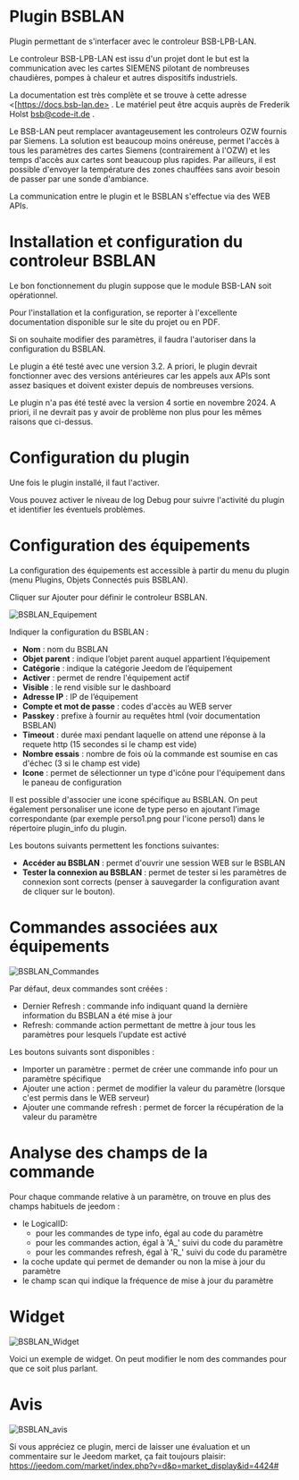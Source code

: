 # Plugin BSBLAN

Plugin permettant de s'interfacer avec le controleur BSB-LPB-LAN. 

Le controleur BSB-LPB-LAN est issu d'un projet dont le but est la communication avec les cartes SIEMENS pilotant de nombreuses chaudières, pompes à chaleur et autres dispositifs industriels. 

La documentation est très complète et se trouve à cette adresse <[https://docs.bsb-lan.de> . Le matériel peut être acquis auprès de Frederik Holst <bsb@code-it.de> .

Le BSB-LAN peut remplacer avantageusement les controleurs OZW fournis par Siemens. La solution est beaucoup moins onéreuse, permet l'accès à tous les paramètres des cartes Siemens (contrairement à l'OZW) et les temps d'accès aux cartes sont beaucoup plus rapides. Par ailleurs, il est possible d'envoyer la température des zones chauffées sans avoir besoin de passer par une sonde d'ambiance.

La communication entre le plugin et le BSBLAN s'effectue via des WEB APIs.


# Installation et configuration du controleur BSBLAN

Le bon fonctionnement du plugin suppose que le module BSB-LAN soit opérationnel. 

Pour l'installation et la configuration, se reporter à l'excellente documentation disponible sur le site du projet ou en PDF.

Si on souhaite modifier des paramètres, il faudra l'autoriser dans la configuration du BSBLAN.

Le plugin a été testé avec une version 3.2. A priori, le plugin devrait fonctionner avec des versions antérieures car les appels aux APIs sont assez basiques et doivent exister depuis de nombreuses versions.

Le plugin n'a pas été testé avec la version 4 sortie en novembre 2024. A priori, il ne devrait pas y avoir de problème non plus pour les mêmes raisons que ci-dessus. 

# Configuration du plugin

Une fois le plugin installé, il faut l'activer.

Vous pouvez activer le niveau de log Debug pour suivre l'activité du plugin et identifier les éventuels problèmes.

# Configuration des équipements

La configuration des équipements est accessible à partir du menu du plugin (menu Plugins, Objets Connectés puis BSBLAN). 

Cliquer sur Ajouter pour définir le controleur BSBLAN.

![BSBLAN_Equipement](../images/BSBLAN_Equipement.png)

Indiquer la configuration du BSBLAN :

-   **Nom** : nom du BSBLAN
-   **Objet parent** : indique l’objet parent auquel appartient l’équipement
-   **Catégorie** : indique la catégorie Jeedom de l’équipement
-   **Activer** : permet de rendre l'équipement actif
-   **Visible** : le rend visible sur le dashboard
-   **Adresse IP** : IP de l’équipement
-   **Compte et mot de passe** : codes d'accès au WEB server
-   **Passkey** : prefixe à fournir au requêtes html (voir documentation BSBLAN)
-   **Timeout** : durée maxi pendant laquelle on attend une réponse à la requete http (15 secondes si le champ est vide)
-   **Nombre essais** : nombre de fois où la commande est soumise en cas d'échec (3 si le champ est vide)
-   **Icone** : permet de sélectionner un type d'icône pour l'équipement dans le paneau de configuration

Il est possible d'associer une icone spécifique au BSBLAN. On peut également personaliser une icone de type perso en ajoutant l'image correspondante (par exemple perso1.png pour l'icone perso1) dans le répertoire plugin_info du plugin.

Les boutons suivants permettent les fonctions suivantes:

-   **Accéder au BSBLAN** : permet d'ouvrir une session WEB sur le BSBLAN
-   **Tester la connexion au BSBLAN** :  permet de tester si les paramètres de connexion sont corrects (penser à sauvegarder la configuration avant de cliquer sur le bouton).

# Commandes associées aux équipements

![BSBLAN_Commandes](../images/BSBLAN_Commandes.png)

Par défaut, deux commandes sont créées :

- Dernier Refresh : commande info indiquant quand la dernière information du BSBLAN a été mise à jour
- Refresh: commande action permettant de mettre à jour tous les paramètres pour lesquels l'update est activé

Les boutons suivants sont disponibles :

- Importer un paramètre : permet de créer une commande info pour un paramètre spécifique
- Ajouter une action : permet de modifier la valeur du paramètre (lorsque c'est permis dans le WEB serveur)
- Ajouter une commande refresh : permet de forcer la récupération de la valeur du paramètre

# Analyse des champs de la commande

Pour chaque commande relative à un paramètre, on trouve en plus des champs habituels de jeedom :

- le LogicalID: 
  - pour les commandes de type info, égal au code du paramètre
  - pour les commandes action, égal à 'A_' suivi du code du paramètre
  - pour les commandes refresh, égal à 'R_' suivi du code du paramètre
- la coche update qui permet de demander ou non la mise à jour du paramètre
- le champ scan qui indique la fréquence de mise à jour du paramètre

# Widget

![BSBLAN_Widget](../images/BSBLAN_Widget.png)

Voici un exemple de widget. On peut modifier le nom des commandes pour que ce soit plus parlant. 

# Avis

![BSBLAN_avis](../images/BSBLAN_avis.png)

Si vous appréciez ce plugin, merci de laisser une évaluation et un commentaire sur le Jeedom market, ça fait toujours plaisir: <https://jeedom.com/market/index.php?v=d&p=market_display&id=4424#>
